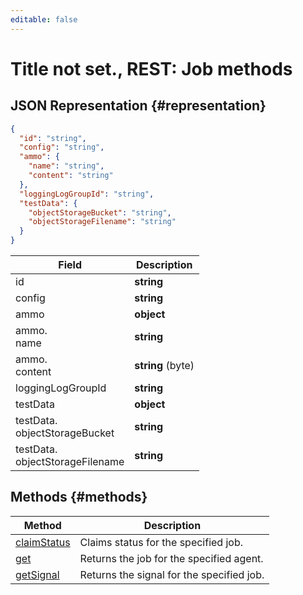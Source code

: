 ```yaml
---
editable: false
---
```


# Title not set., REST: Job methods

## JSON Representation {#representation}
```json 
{
  "id": "string",
  "config": "string",
  "ammo": {
    "name": "string",
    "content": "string"
  },
  "loggingLogGroupId": "string",
  "testData": {
    "objectStorageBucket": "string",
    "objectStorageFilename": "string"
  }
}
```
 
Field | Description
--- | ---
id | **string**
config | **string**
ammo | **object**
ammo.<br>name | **string**
ammo.<br>content | **string** (byte)
loggingLogGroupId | **string**
testData | **object**
testData.<br>objectStorageBucket | **string**
testData.<br>objectStorageFilename | **string**

## Methods {#methods}
Method | Description
--- | ---
[claimStatus](claimStatus.md) | Claims status for the specified job.
[get](get.md) | Returns the job for the specified agent.
[getSignal](getSignal.md) | Returns the signal for the specified job.